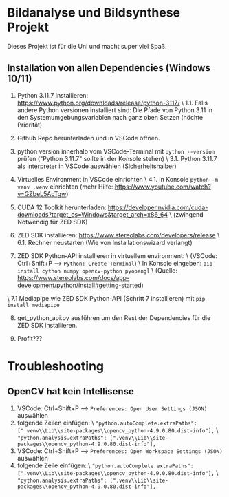 # Bildanalyse und Bildsynthese Projekt

Dieses Projekt ist für die Uni und macht super viel Spaß.

## Installation von allen Dependencies (Windows 10/11)

1. Python 3.11.7 installieren: https://www.python.org/downloads/release/python-3117/
\ 1.1. Falls andere Python versionen installiert sind: Die Pfade von Python 3.11 in den Systemumgebungsvariablen nach ganz oben Setzen (höchte Priorität)

2. Github Repo herunterladen und in VSCode öffnen.

3. python version innerhalb vom VSCode-Terminal mit `python --version` prüfen ("Python 3.11.7" sollte in der Konsole stehen)
\ 3.1. Python 3.11.7 als interpreter in VSCode auswählen (Sicherheitshalber)

4. Virtuelles Environment in VSCode einrichten
\ 4.1. in Konsole `python -m venv .venv` einrichten (mehr Hilfe: https://www.youtube.com/watch?v=GZbeL5AcTgw)
   
5. CUDA 12 Toolkit herunterladen: https://developer.nvidia.com/cuda-downloads?target_os=Windows&target_arch=x86_64
\ (zwingend Notwendig für ZED SDK)

6. ZED SDK installieren: https://www.stereolabs.com/developers/release
\ 6.1. Rechner neustarten (Wie von Installationswizard verlangt)
   
7. ZED SDK Python-API installieren in virtuellem environment:
\ (VSCode: Ctrl+Shift+P --> `Python: Create Terminal`)
\ In Konsole eingeben: `pip install cython numpy opencv-python pyopengl`
\ (Quelle: https://www.stereolabs.com/docs/app-development/python/install#getting-started)

\ 7.1 Mediapipe wie ZED SDK Python-API (Schritt 7 installieren) mit `pip install mediapipe`

8. get_python_api.py ausführen um den Rest der Dependencies für die ZED SDK installieren.

9. Profit???

# Troubleshooting

## OpenCV hat kein Intellisense
1. VSCode: Ctrl+Shift+P --> `Preferences: Open User Settings (JSON)` auswählen
2. folgende Zeilen einfügen:
   \ `"python.autoComplete.extraPaths": [".venv\\Lib\\site-packages\\opencv_python-4.9.0.80.dist-info"],`
   \ `"python.analysis.extraPaths": [".venv\\Lib\\site-packages\\opencv_python-4.9.0.80.dist-info"],`
3. VSCode: Ctrl+Shift+P --> `Preferences: Open Workspace Settings (JSON)` auswählen
4. folgende Zeile einfügen:
   \ `"python.autoComplete.extraPaths": [".venv\\Lib\\site-packages\\opencv_python-4.9.0.80.dist-info"],`
   \ `"python.analysis.extraPaths": [".venv\\Lib\\site-packages\\opencv_python-4.9.0.80.dist-info"],`
